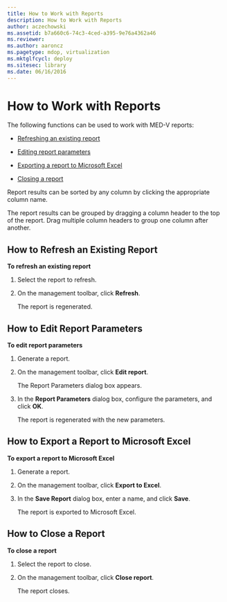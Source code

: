 ```yaml
---
title: How to Work with Reports
description: How to Work with Reports
author: aczechowski
ms.assetid: b7a660c6-74c3-4ced-a395-9e76a4362a46
ms.reviewer:
ms.author: aaroncz
ms.pagetype: mdop, virtualization
ms.mktglfcycl: deploy
ms.sitesec: library
ms.date: 06/16/2016
---
```



# How to Work with Reports


The following functions can be used to work with MED-V reports:

-   [Refreshing an existing report](#bkmk-howtorefreshanexistingreport)

-   [Editing report parameters](#bkmk-howtoeditreportparameters)

-   [Exporting a report to Microsoft Excel](#bkmk-howtoexportareporttoexcel)

-   [Closing a report](#bkmk-howtocoseareport)

Report results can be sorted by any column by clicking the appropriate column name.

The report results can be grouped by dragging a column header to the top of the report. Drag multiple column headers to group one column after another.

## <a href="" id="bkmk-howtorefreshanexistingreport"></a>How to Refresh an Existing Report


**To refresh an existing report**

1.  Select the report to refresh.

2.  On the management toolbar, click **Refresh**.

    The report is regenerated.

## <a href="" id="bkmk-howtoeditreportparameters"></a>How to Edit Report Parameters


**To edit report parameters**

1.  Generate a report.

2.  On the management toolbar, click **Edit report**.

    The Report Parameters dialog box appears.

3.  In the **Report Parameters** dialog box, configure the parameters, and click **OK**.

    The report is regenerated with the new parameters.

## <a href="" id="bkmk-howtoexportareporttoexcel"></a>How to Export a Report to Microsoft Excel


**To export a report to Microsoft Excel**

1.  Generate a report.

2.  On the management toolbar, click **Export to Excel**.

3.  In the **Save Report** dialog box, enter a name, and click **Save**.

    The report is exported to Microsoft Excel.

## <a href="" id="bkmk-howtocoseareport"></a>How to Close a Report


**To close a report**

1.  Select the report to close.

2.  On the management toolbar, click **Close report**.

    The report closes.

 

 






